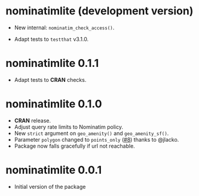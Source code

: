 # nominatimlite (development version)

-  New internal: `nominatim_check_access()`.

-  Adapt tests to `testthat` v3.1.0.

# nominatimlite 0.1.1

-  Adapt tests to **CRAN** checks.

# nominatimlite 0.1.0

-  **CRAN** release.
-  Adjust query rate limits to Nominatim policy.
-  New `strict` argument on `geo_amenity()` and `geo_amenity_sf()`.
-  Parameter `polygon` changed to `points_only`
   ([#8](https://github.com/dieghernan/nominatimlite/issues/8)) thanks to 
   @jlacko.
-  Package now falls gracefully if url not reachable.

# nominatimlite 0.0.1

-   Initial version of the package
